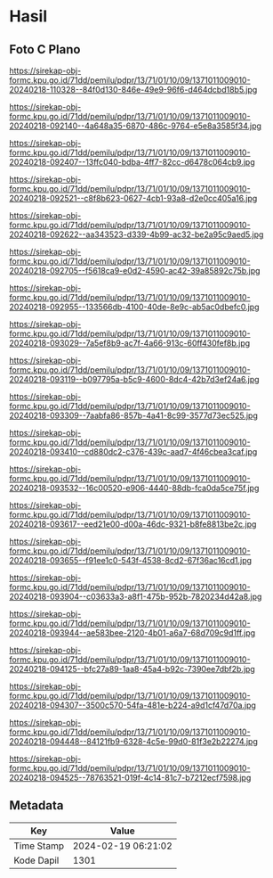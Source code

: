 # Hasil

## Foto C Plano

https://sirekap-obj-formc.kpu.go.id/71dd/pemilu/pdpr/13/71/01/10/09/1371011009010-20240218-110328--84f0d130-846e-49e9-96f6-d464dcbd18b5.jpg

https://sirekap-obj-formc.kpu.go.id/71dd/pemilu/pdpr/13/71/01/10/09/1371011009010-20240218-092140--4a648a35-6870-486c-9764-e5e8a3585f34.jpg

https://sirekap-obj-formc.kpu.go.id/71dd/pemilu/pdpr/13/71/01/10/09/1371011009010-20240218-092407--13ffc040-bdba-4ff7-82cc-d6478c064cb9.jpg

https://sirekap-obj-formc.kpu.go.id/71dd/pemilu/pdpr/13/71/01/10/09/1371011009010-20240218-092521--c8f8b623-0627-4cb1-93a8-d2e0cc405a16.jpg

https://sirekap-obj-formc.kpu.go.id/71dd/pemilu/pdpr/13/71/01/10/09/1371011009010-20240218-092622--aa343523-d339-4b99-ac32-be2a95c9aed5.jpg

https://sirekap-obj-formc.kpu.go.id/71dd/pemilu/pdpr/13/71/01/10/09/1371011009010-20240218-092705--f5618ca9-e0d2-4590-ac42-39a85892c75b.jpg

https://sirekap-obj-formc.kpu.go.id/71dd/pemilu/pdpr/13/71/01/10/09/1371011009010-20240218-092955--133566db-4100-40de-8e9c-ab5ac0dbefc0.jpg

https://sirekap-obj-formc.kpu.go.id/71dd/pemilu/pdpr/13/71/01/10/09/1371011009010-20240218-093029--7a5ef8b9-ac7f-4a66-913c-60ff430fef8b.jpg

https://sirekap-obj-formc.kpu.go.id/71dd/pemilu/pdpr/13/71/01/10/09/1371011009010-20240218-093119--b097795a-b5c9-4600-8dc4-42b7d3ef24a6.jpg

https://sirekap-obj-formc.kpu.go.id/71dd/pemilu/pdpr/13/71/01/10/09/1371011009010-20240218-093309--7aabfa86-857b-4a41-8c99-3577d73ec525.jpg

https://sirekap-obj-formc.kpu.go.id/71dd/pemilu/pdpr/13/71/01/10/09/1371011009010-20240218-093410--cd880dc2-c376-439c-aad7-4f46cbea3caf.jpg

https://sirekap-obj-formc.kpu.go.id/71dd/pemilu/pdpr/13/71/01/10/09/1371011009010-20240218-093532--16c00520-e906-4440-88db-fca0da5ce75f.jpg

https://sirekap-obj-formc.kpu.go.id/71dd/pemilu/pdpr/13/71/01/10/09/1371011009010-20240218-093617--eed21e00-d00a-46dc-9321-b8fe8813be2c.jpg

https://sirekap-obj-formc.kpu.go.id/71dd/pemilu/pdpr/13/71/01/10/09/1371011009010-20240218-093655--f91ee1c0-543f-4538-8cd2-67f36ac16cd1.jpg

https://sirekap-obj-formc.kpu.go.id/71dd/pemilu/pdpr/13/71/01/10/09/1371011009010-20240218-093904--c03633a3-a8f1-475b-952b-7820234d42a8.jpg

https://sirekap-obj-formc.kpu.go.id/71dd/pemilu/pdpr/13/71/01/10/09/1371011009010-20240218-093944--ae583bee-2120-4b01-a6a7-68d709c9d1ff.jpg

https://sirekap-obj-formc.kpu.go.id/71dd/pemilu/pdpr/13/71/01/10/09/1371011009010-20240218-094125--bfc27a89-1aa8-45a4-b92c-7390ee7dbf2b.jpg

https://sirekap-obj-formc.kpu.go.id/71dd/pemilu/pdpr/13/71/01/10/09/1371011009010-20240218-094307--3500c570-54fa-481e-b224-a9d1cf47d70a.jpg

https://sirekap-obj-formc.kpu.go.id/71dd/pemilu/pdpr/13/71/01/10/09/1371011009010-20240218-094448--84121fb9-6328-4c5e-99d0-81f3e2b22274.jpg

https://sirekap-obj-formc.kpu.go.id/71dd/pemilu/pdpr/13/71/01/10/09/1371011009010-20240218-094525--78763521-019f-4c14-81c7-b7212ecf7598.jpg


## Metadata

| Key        | Value               |
| ---------- | ------------------- |
| Time Stamp | 2024-02-19 06:21:02 |
| Kode Dapil | 1301                |



